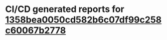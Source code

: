 # CI/CD generated reports for [1358bea0050cd582b6c07df99c258c60067b2778](https://github.com/hydephp/develop/commit/1358bea0050cd582b6c07df99c258c60067b2778)
